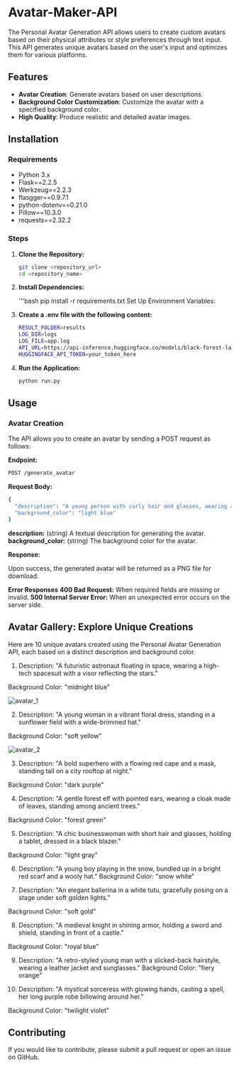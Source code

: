 # Avatar-Maker-API

The Personal Avatar Generation API allows users to create custom avatars based on their physical attributes or style preferences through text input. This API generates unique avatars based on the user's input and optimizes them for various platforms.

## Features

- **Avatar Creation**: Generate avatars based on user descriptions.
- **Background Color Customization**: Customize the avatar with a specified background color.
- **High Quality**: Produce realistic and detailed avatar images.

## Installation

### Requirements

- Python 3.x
- Flask==2.2.5
- Werkzeug==2.2.3
- flasgger==0.9.7.1
- python-dotenv==0.21.0
- Pillow==10.3.0
- requests==2.32.2

### Steps

1. **Clone the Repository:**

   ```bash
   git clone <repository_url>
   cd <repository_name>

2. **Install Dependencies:**

   '''bash
   pip install -r requirements.txt
   Set Up Environment Variables:

3. **Create a .env file with the following content:**

   ```bash
   RESULT_FOLDER=results
   LOG_DIR=logs
   LOG_FILE=app.log
   API_URL=https://api-inference.huggingface.co/models/black-forest-labs/FLUX.1-dev
   HUGGINGFACE_API_TOKEN=your_token_here

4. **Run the Application:**

   ```bash
   python run.py

## Usage
### Avatar Creation
The API allows you to create an avatar by sending a POST request as follows:

**Endpoint:**
   ```bash
   POST /generate_avatar
   ```

**Request Body:**
   ```bash
   {
     "description": "A young person with curly hair and glasses, wearing a blue jacket.",
     "background_color": "light blue"
   }
   ```

**description:** (string) A textual description for generating the avatar.
**background_color:** (string) The background color for the avatar.

**Response:**

Upon success, the generated avatar will be returned as a PNG file for download.

**Error Responses**
**400 Bad Request:** When required fields are missing or invalid.
**500 Internal Server Error:** When an unexpected error occurs on the server side.

## Avatar Gallery: Explore Unique Creations

Here are 10 unique avatars created using the Personal Avatar Generation API, each based on a distinct description and background color.

1. Description: "A futuristic astronaut floating in space, wearing a high-tech spacesuit with a visor reflecting the stars."

Background Color: "midnight blue"

![avatar_1](https://github.com/user-attachments/assets/be6d73e3-270a-46a7-b846-b5f47a32d290)



2. Description: "A young woman in a vibrant floral dress, standing in a sunflower field with a wide-brimmed hat."

Background Color: "soft yellow"

![avatar_2](https://github.com/user-attachments/assets/2fed81e0-2bf7-4c48-a693-ce7f43f37755)



3. Description: "A bold superhero with a flowing red cape and a mask, standing tall on a city rooftop at night."

Background Color: "dark purple"


4. Description: "A gentle forest elf with pointed ears, wearing a cloak made of leaves, standing among ancient trees."

Background Color: "forest green"


5. Description: "A chic businesswoman with short hair and glasses, holding a tablet, dressed in a black blazer."

Background Color: "light gray"


6. Description: "A young boy playing in the snow, bundled up in a bright red scarf and a wooly hat."
Background Color: "snow white"


7. Description: "An elegant ballerina in a white tutu, gracefully posing on a stage under soft golden lights."

Background Color: "soft gold"


8. Description: "A medieval knight in shining armor, holding a sword and shield, standing in front of a castle."

Background Color: "royal blue"


9. Description: "A retro-styled young man with a slicked-back hairstyle, wearing a leather jacket and sunglasses."
Background Color: "fiery orange"


10. Description: "A mystical sorceress with glowing hands, casting a spell, her long purple robe billowing around her."

Background Color: "twilight violet"

## Contributing
If you would like to contribute, please submit a pull request or open an issue on GitHub.
